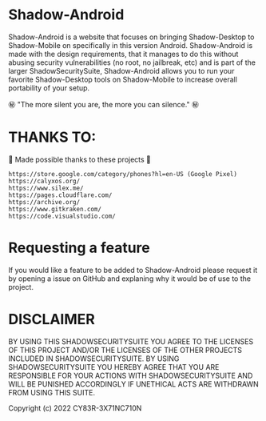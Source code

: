 # Shadow-Android

Shadow-Android is a website that focuses on bringing Shadow-Desktop to Shadow-Mobile on specifically in this version Android. Shadow-Android is made with the design requirements, that it manages to do this without abusing security vulnerabilities (no root, no jailbreak, etc) and is part of the larger ShadowSecuritySuite, Shadow-Android allows you to run your favorite Shadow-Desktop tools on Shadow-Mobile to increase overall portability of your setup.

㊙️ "The more silent you are, the more you can silence." ㊙️

# THANKS TO:

💖 Made possible thanks to these projects 💖

```
https://store.google.com/category/phones?hl=en-US (Google Pixel)
https://calyxos.org/
https://www.silex.me/
https://pages.cloudflare.com/
https://archive.org/
https://www.gitkraken.com/
https://code.visualstudio.com/
```
# Requesting a feature

If you would like a feature to be added to Shadow-Android please request it by opening a issue on GitHub and explaning why it would be of use to the project.

# DISCLAIMER

BY USING THIS SHADOWSECURITYSUITE YOU AGREE TO THE LICENSES OF THIS PROJECT AND/OR THE LICENSES OF THE OTHER PROJECTS INCLUDED IN SHADOWSECURITYSUITE. BY USING SHADOWSECURITYSUITE YOU HEREBY AGREE THAT YOU ARE RESPONSIBLE FOR YOUR ACTIONS WITH SHADOWSECURITYSUITE AND WILL BE PUNISHED ACCORDINGLY IF UNETHICAL ACTS ARE WITHDRAWN FROM USING THIS SUITE. 

Copyright (c) 2022 CY83R-3X71NC710N

